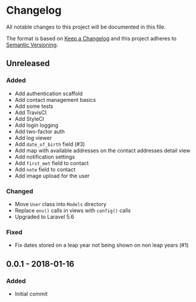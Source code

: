# Changelog
All notable changes to this project will be documented in this file.

The format is based on [Keep a Changelog](http://keepachangelog.com/en/1.0.0/)
and this project adheres to [Semantic Versioning](http://semver.org/spec/v2.0.0.html).

## Unreleased
### Added
- Add authentication scaffold
- Add contact management basics
- Add some tests
- Add TravisCI
- Add StyleCI
- Add login logging
- Add two-factor auth
- Add log viewer
- Add `date_of_birth` field (#3)
- Add map with available addresses on the contact addresses detail view
- Add notification settings
- Add `first_met` field to contact
- Add `note` field to contact
- Add image upload for the user

### Changed
- Move `User` class into `Models` directory
- Replace `env()` calls in views with `config()` calls
- Upgraded to Laravel 5.6

### Fixed
- Fix dates stored on a leap year not being shown on non leap years (#1)

## 0.0.1 - 2018-01-16
### Added
 - Initial commit
